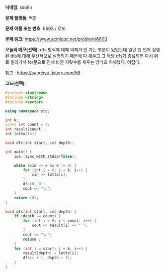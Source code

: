 **닉네임**: ssohn

**문제 플랫폼**: 백준

**문제 이름 또는 번호**: 6603 / 로또

**문제 링크**: https://www.acmicpc.net/problem/6603

**오늘의 메모(선택)**: dfs 방식에 대해 이해가 안 가는 부분이 있었는데 일단 맨 먼저 실행된 dfs에 대해 우선적으로 실행되기 때문에 다 채우고 그 해당 dfs가 종료되면 다시 위로 올라가서 for문으로 인해 바뀐 자릿수를 채우는 방식으 이해했다. 어렵다.

참고 : https://sanghyu.tistory.com/58

**코드(선택)**:

```c++
#include <iostream>
#include <string>
#include <vector>

using namespace std;

int	k;
const int count = 6;
int result[count];
int lotto[14];

void dfs(int start, int depth);

int main() {
	ios::sync_with_stdio(false);

	while (cin >> k && k != 0) {
		for (int i = 0; i < k; i++) {
			cin >> lotto[i];
		}
		dfs(0, 0);
		cout << "\n";
	}
	return (0);
}

void dfs(int start, int depth) {
	if (depth == count) {
		for (int i = 0; i < count; i++) {
			cout << result[i] << " ";
		}
		cout << "\n";
		return ;
	}
	for (int i = start; i < k; i++) {
		result[depth] = lotto[i];
		dfs(i + 1, depth + 1);
	}
}
```
